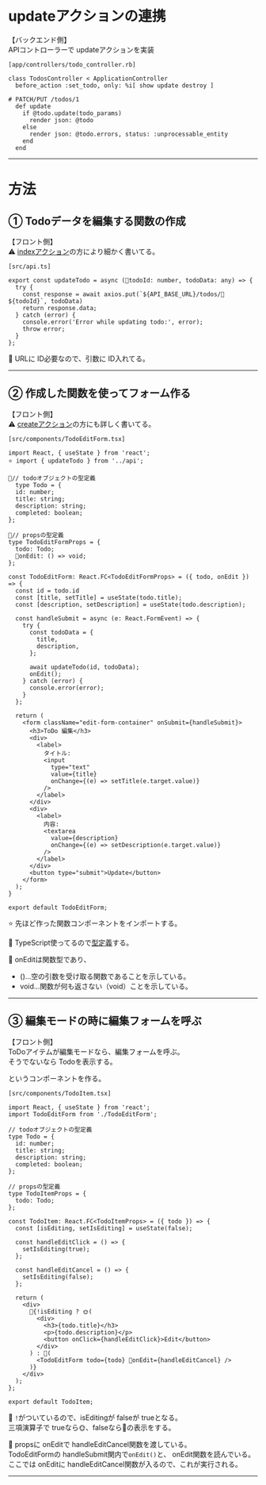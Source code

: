 # updateアクションの連携
【バックエンド側】  
APIコントローラーで updateアクションを実装
~~~
[app/controllers/todo_controller.rb]

class TodosController < ApplicationController
  before_action :set_todo, only: %i[ show update destroy ]

# PATCH/PUT /todos/1
  def update
    if @todo.update(todo_params)
      render json: @todo
    else
      render json: @todo.errors, status: :unprocessable_entity
    end
  end
~~~
***

# 方法
## ① Todoデータを編集する関数の作成
【フロント側】  
⚠️ [indexアクション](https://github.com/Tarara33/TIL/blob/main/Rails/API/%E5%AE%9F%E8%A3%85%E4%BE%8B/Todo%E3%82%A2%E3%83%97%E3%83%AA/index%E3%82%A2%E3%82%AF%E3%82%B7%E3%83%A7%E3%83%B3%E3%81%AE%E9%80%A3%E6%90%BA.md)の方により細かく書いてる。
~~~
[src/api.ts]

export const updateTodo = async (💛todoId: number, todoData: any) => {
  try {
    const response = await axios.put(`${API_BASE_URL}/todos/💛${todoId}`, todoData)
    return response.data;
  } catch (error) {
    console.error('Error while updating todo:', error);
    throw error;
  }
};
~~~
💛 URLに ID必要なので、引数に ID入れてる。
***

## ② 作成した関数を使ってフォーム作る
【フロント側】    
⚠️ [createアクション](https://github.com/Tarara33/TIL/blob/main/Rails/API/%E5%AE%9F%E8%A3%85%E4%BE%8B/Todo%E3%82%A2%E3%83%97%E3%83%AA/create%E3%82%A2%E3%82%AF%E3%82%B7%E3%83%A7%E3%83%B3%E3%81%AE%E9%80%A3%E6%90%BA.md)の方にも詳しく書いてる。
~~~
[src/components/TodoEditForm.tsx]

import React, { useState } from 'react';
⭐️ import { updateTodo } from '../api';

🚀// todoオブジェクトの型定義
  type Todo = {
  id: number;
  title: string;
  description: string;
  completed: boolean;
};

🚀// propsの型定義
type TodoEditFormProps = {
  todo: Todo;
  🧡onEdit: () => void;
};

const TodoEditForm: React.FC<TodoEditFormProps> = ({ todo, onEdit }) => {
  const id = todo.id
  const [title, setTitle] = useState(todo.title);
  const [description, setDescription] = useState(todo.description);

  const handleSubmit = async (e: React.FormEvent) => {
    try {
      const todoData = {
        title,
        description,
      };

      await updateTodo(id, todoData);
      onEdit();
    } catch (error) {
      console.error(error);
    }
  };

  return (
    <form className="edit-form-container" onSubmit={handleSubmit}>
      <h3>ToDo 編集</h3>
      <div>
        <label>
          タイトル:
          <input
            type="text"
            value={title}
            onChange={(e) => setTitle(e.target.value)}
          />
        </label>
      </div>
      <div>
        <label>
          内容:
          <textarea
            value={description}
            onChange={(e) => setDescription(e.target.value)}
          />
        </label>
      </div>
      <button type="submit">Update</button>
    </form>
  );
}

export default TodoEditForm;
~~~
⭐️ 先ほど作った関数コンポーネントをインポートする。

🚀 TypeScript使ってるので[型定義](https://github.com/Tarara33/TIL/blob/main/React/TypeScript%E3%82%92%E4%BD%BF%E3%81%A3%E3%81%9F%20react.md)する。

🧡 onEditは関数型であり、  
- ()...空の引数を受け取る関数であることを示している。
- void...関数が何も返さない（void）ことを示している。
***

## ③ 編集モードの時に編集フォームを呼ぶ
【フロント側】   
ToDoアイテムが編集モードなら、編集フォームを呼ぶ。  
そうでないなら Todoを表示する。

というコンポーネントを作る。
~~~
[src/components/TodoItem.tsx]

import React, { useState } from 'react';
import TodoEditForm from './TodoEditForm';

// todoオブジェクトの型定義
type Todo = {
  id: number;
  title: string;
  description: string;
  completed: boolean;
};

// propsの型定義
type TodoItemProps = {
  todo: Todo;
};

const TodoItem: React.FC<TodoItemProps> = ({ todo }) => {
  const [isEditing, setIsEditing] = useState(false);

  const handleEditClick = () => {
    setIsEditing(true);
  };

  const handleEditCancel = () => {
    setIsEditing(false);
  };

  return (
    <div>
      🩵{!isEditing ? 🌞(
        <div>
          <h3>{todo.title}</h3>
          <p>{todo.description}</p>
          <button onClick={handleEditClick}>Edit</button>
        </div>
      ) : 🌝(
        <TodoEditForm todo={todo} 💜onEdit={handleEditCancel} />
      )}
    </div>
  );
};

export default TodoItem;
~~~
🩵 `!`がついているので、isEditingが falseが trueとなる。  
三項演算子で trueなら🌞、falseなら🌝の表示をする。

💜 propsに onEditで handleEditCancel関数を渡している。  
TodoEditFormの handleSubmit関内で`onEdit()`と、 onEdit関数を読んでいる。  
ここでは onEditに handleEditCancel関数が入るので、これが実行される。
***
